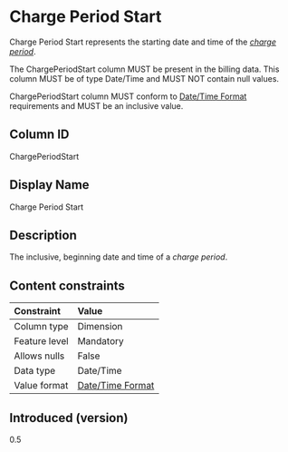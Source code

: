 # Charge Period Start

Charge Period Start represents the starting date and time of the [*charge period*](#glossary:chargeperiod).

The ChargePeriodStart column MUST be present in the billing data. This column MUST be of type Date/Time and MUST NOT contain null values.

ChargePeriodStart column MUST conform to [Date/Time Format](#date/timeformat) requirements and MUST be an inclusive value.

## Column ID

ChargePeriodStart

## Display Name

Charge Period Start

## Description

The inclusive, beginning date and time of a *charge period*.

## Content constraints

| Constraint      | Value                                |
|:----------------|:-------------------------------------|
| Column type     | Dimension                            |
| Feature level   | Mandatory                            |
| Allows nulls    | False                                |
| Data type       | Date/Time                            |
| Value format    | [Date/Time Format](#date/timeformat) |

## Introduced (version)

0.5
